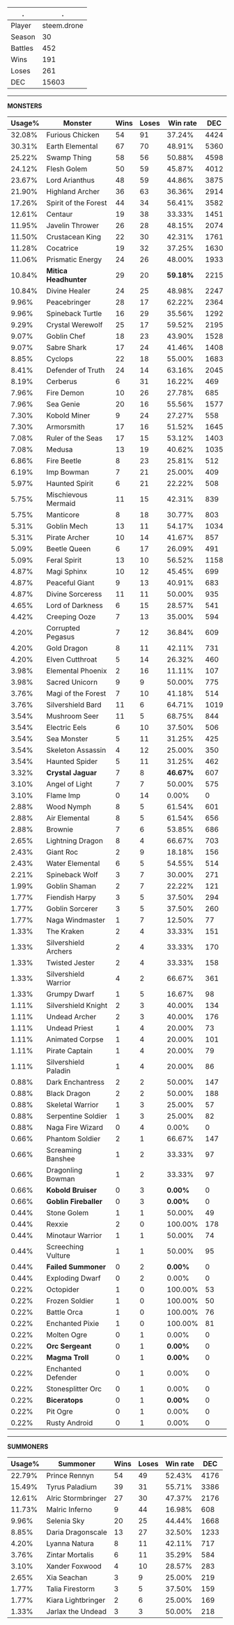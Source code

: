 .|.
|-|-
Player|steem.drone
Season|30
Battles|452
Wins|191
Loses|261
DEC|15603

---
**MONSTERS**

Usage%|Monster|Wins|Loses|Win rate|DEC|
-|-|-|-|-|-|
32.08%|Furious Chicken|54|91|37.24%|4424|
30.31%|Earth Elemental|67|70|48.91%|5360|
25.22%|Swamp Thing|58|56|50.88%|4598|
24.12%|Flesh Golem|50|59|45.87%|4012|
23.67%|Lord Arianthus|48|59|44.86%|3875|
21.90%|Highland Archer|36|63|36.36%|2914|
17.26%|Spirit of the Forest|44|34|56.41%|3582|
12.61%|Centaur|19|38|33.33%|1451|
11.95%|Javelin Thrower|26|28|48.15%|2074|
11.50%|Crustacean King|22|30|42.31%|1761|
11.28%|Cocatrice|19|32|37.25%|1630|
11.06%|Prismatic Energy|24|26|48.00%|1933|
10.84%|**Mitica Headhunter**|29|20|**59.18%**|2215|
10.84%|Divine Healer|24|25|48.98%|2247|
9.96%|Peacebringer|28|17|62.22%|2364|
9.96%|Spineback Turtle|16|29|35.56%|1292|
9.29%|Crystal Werewolf|25|17|59.52%|2195|
9.07%|Goblin Chef|18|23|43.90%|1528|
9.07%|Sabre Shark|17|24|41.46%|1408|
8.85%|Cyclops|22|18|55.00%|1683|
8.41%|Defender of Truth|24|14|63.16%|2045|
8.19%|Cerberus|6|31|16.22%|469|
7.96%|Fire Demon|10|26|27.78%|685|
7.96%|Sea Genie|20|16|55.56%|1577|
7.30%|Kobold Miner|9|24|27.27%|558|
7.30%|Armorsmith|17|16|51.52%|1645|
7.08%|Ruler of the Seas|17|15|53.12%|1403|
7.08%|Medusa|13|19|40.62%|1035|
6.86%|Fire Beetle|8|23|25.81%|512|
6.19%|Imp Bowman|7|21|25.00%|409|
5.97%|Haunted Spirit|6|21|22.22%|508|
5.75%|Mischievous Mermaid|11|15|42.31%|839|
5.75%|Manticore|8|18|30.77%|803|
5.31%|Goblin Mech|13|11|54.17%|1034|
5.31%|Pirate Archer|10|14|41.67%|857|
5.09%|Beetle Queen|6|17|26.09%|491|
5.09%|Feral Spirit|13|10|56.52%|1158|
4.87%|Magi Sphinx|10|12|45.45%|699|
4.87%|Peaceful Giant|9|13|40.91%|683|
4.87%|Divine Sorceress|11|11|50.00%|935|
4.65%|Lord of Darkness|6|15|28.57%|541|
4.42%|Creeping Ooze|7|13|35.00%|594|
4.20%|Corrupted Pegasus|7|12|36.84%|609|
4.20%|Gold Dragon|8|11|42.11%|731|
4.20%|Elven Cutthroat|5|14|26.32%|460|
3.98%|Elemental Phoenix|2|16|11.11%|107|
3.98%|Sacred Unicorn|9|9|50.00%|775|
3.76%|Magi of the Forest|7|10|41.18%|514|
3.76%|Silvershield Bard|11|6|64.71%|1019|
3.54%|Mushroom Seer|11|5|68.75%|844|
3.54%|Electric Eels|6|10|37.50%|506|
3.54%|Sea Monster|5|11|31.25%|425|
3.54%|Skeleton Assassin|4|12|25.00%|350|
3.54%|Haunted Spider|5|11|31.25%|462|
3.32%|**Crystal Jaguar**|7|8|**46.67%**|607|
3.10%|Angel of Light|7|7|50.00%|575|
3.10%|Flame Imp|0|14|0.00%|0|
2.88%|Wood Nymph|8|5|61.54%|601|
2.88%|Air Elemental|8|5|61.54%|656|
2.88%|Brownie|7|6|53.85%|686|
2.65%|Lightning Dragon|8|4|66.67%|703|
2.43%|Giant Roc|2|9|18.18%|156|
2.43%|Water Elemental|6|5|54.55%|514|
2.21%|Spineback Wolf|3|7|30.00%|271|
1.99%|Goblin Shaman|2|7|22.22%|121|
1.77%|Fiendish Harpy|3|5|37.50%|294|
1.77%|Goblin Sorcerer|3|5|37.50%|260|
1.77%|Naga Windmaster|1|7|12.50%|77|
1.33%|The Kraken|2|4|33.33%|151|
1.33%|Silvershield Archers|2|4|33.33%|170|
1.33%|Twisted Jester|2|4|33.33%|158|
1.33%|Silvershield Warrior|4|2|66.67%|361|
1.33%|Grumpy Dwarf|1|5|16.67%|98|
1.11%|Silvershield Knight|2|3|40.00%|134|
1.11%|Undead Archer|2|3|40.00%|176|
1.11%|Undead Priest|1|4|20.00%|73|
1.11%|Animated Corpse|1|4|20.00%|101|
1.11%|Pirate Captain|1|4|20.00%|79|
1.11%|Silvershield Paladin|1|4|20.00%|86|
0.88%|Dark Enchantress|2|2|50.00%|147|
0.88%|Black Dragon|2|2|50.00%|188|
0.88%|Skeletal Warrior|1|3|25.00%|57|
0.88%|Serpentine Soldier|1|3|25.00%|82|
0.88%|Naga Fire Wizard|0|4|0.00%|0|
0.66%|Phantom Soldier|2|1|66.67%|147|
0.66%|Screaming Banshee|1|2|33.33%|97|
0.66%|Dragonling Bowman|1|2|33.33%|97|
0.66%|**Kobold Bruiser**|0|3|**0.00%**|0|
0.66%|**Goblin Fireballer**|0|3|**0.00%**|0|
0.44%|Stone Golem|1|1|50.00%|49|
0.44%|Rexxie|2|0|100.00%|178|
0.44%|Minotaur Warrior|1|1|50.00%|74|
0.44%|Screeching Vulture|1|1|50.00%|95|
0.44%|**Failed Summoner**|0|2|**0.00%**|0|
0.44%|Exploding Dwarf|0|2|0.00%|0|
0.22%|Octopider|1|0|100.00%|53|
0.22%|Frozen Soldier|1|0|100.00%|50|
0.22%|Battle Orca|1|0|100.00%|76|
0.22%|Enchanted Pixie|1|0|100.00%|81|
0.22%|Molten Ogre|0|1|0.00%|0|
0.22%|**Orc Sergeant**|0|1|**0.00%**|0|
0.22%|**Magma Troll**|0|1|**0.00%**|0|
0.22%|Enchanted Defender|0|1|0.00%|0|
0.22%|Stonesplitter Orc|0|1|0.00%|0|
0.22%|**Biceratops**|0|1|**0.00%**|0|
0.22%|Pit Ogre|0|1|0.00%|0|
0.22%|Rusty Android|0|1|0.00%|0|

---
**SUMMONERS**

Usage%|Summoner|Wins|Loses|Win rate|DEC|
-|-|-|-|-|-|
22.79%|Prince Rennyn|54|49|52.43%|4176|
15.49%|Tyrus Paladium|39|31|55.71%|3386|
12.61%|Alric Stormbringer|27|30|47.37%|2176|
11.73%|Malric Inferno|9|44|16.98%|608|
9.96%|Selenia Sky|20|25|44.44%|1668|
8.85%|Daria Dragonscale|13|27|32.50%|1233|
4.20%|Lyanna Natura|8|11|42.11%|717|
3.76%|Zintar Mortalis|6|11|35.29%|584|
3.10%|Xander Foxwood|4|10|28.57%|283|
2.65%|Xia Seachan|3|9|25.00%|219|
1.77%|Talia Firestorm|3|5|37.50%|159|
1.77%|Kiara Lightbringer|2|6|25.00%|169|
1.33%|Jarlax the Undead|3|3|50.00%|218|
